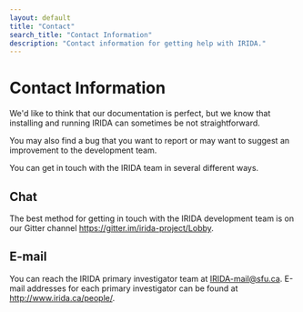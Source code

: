 ```yaml
---
layout: default
title: "Contact"
search_title: "Contact Information"
description: "Contact information for getting help with IRIDA."
---
```


Contact Information
===================

We'd like to think that our documentation is perfect, but we know that installing and running IRIDA can sometimes be not straightforward.

You may also find a bug that you want to report or may want to suggest an improvement to the development team.

You can get in touch with the IRIDA team in several different ways.

Chat
----

The best method for getting in touch with the IRIDA development team is on our Gitter channel <https://gitter.im/irida-project/Lobby>.

E-mail
------

You can reach the IRIDA primary investigator team at <IRIDA-mail@sfu.ca>. E-mail addresses for each primary investigator can be found at <http://www.irida.ca/people/>.
